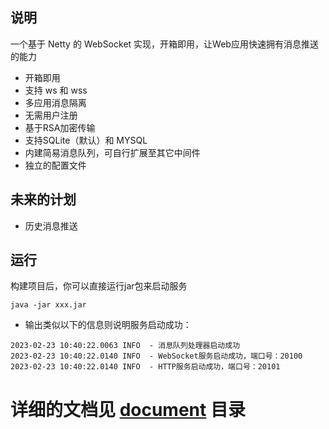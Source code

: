 ## 说明
一个基于 Netty 的 WebSocket 实现，开箱即用，让Web应用快速拥有消息推送的能力

- 开箱即用
- 支持 ws 和 wss
- 多应用消息隔离
- 无需用户注册
- 基于RSA加密传输
- 支持SQLite（默认）和 MYSQL
- 内建简易消息队列，可自行扩展至其它中间件
- 独立的配置文件

## 未来的计划
- 历史消息推送

## 运行
构建项目后，你可以直接运行jar包来启动服务
```
java -jar xxx.jar
```
- 输出类似以下的信息则说明服务启动成功：
```
2023-02-23 10:40:22.0063 INFO  - 消息队列处理器启动成功
2023-02-23 10:40:22.0140 INFO  - WebSocket服务启动成功，端口号：20100
2023-02-23 10:40:22.0140 INFO  - HTTP服务启动成功，端口号：20101
```

# 详细的文档见 [document](https://github.com/vaas1993/v-socket/tree/main/documents) 目录